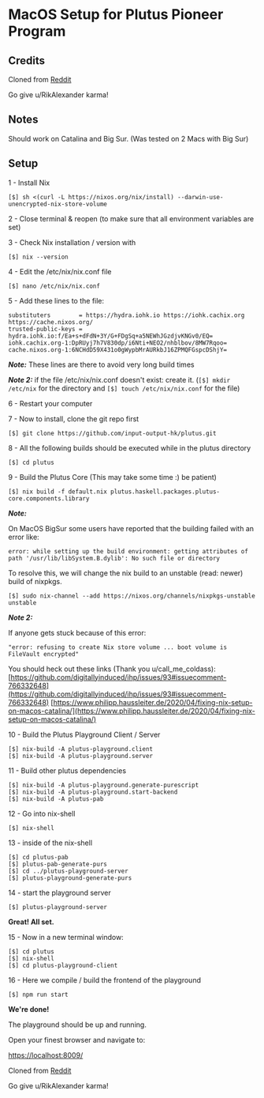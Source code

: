 # MacOS Setup for Plutus Pioneer Program

## Credits
Cloned from [Reddit](https://www.reddit.com/r/cardano/comments/mmzut6/macos_plutus_playground_build_instructions/)

Go give u/RikAlexander karma!

## Notes

Should work on Catalina and Big Sur. (Was tested on 2 Macs with Big Sur)  

## Setup

1 - Install Nix

    [$] sh <(curl -L https://nixos.org/nix/install) --darwin-use-unencrypted-nix-store-volume
    

2 - Close terminal & reopen (to make sure that all environment variables are set)

3 - Check Nix installation / version with

    [$] nix --version
    

4 - Edit the /etc/nix/nix.conf file

    [$] nano /etc/nix/nix.conf
    

5 - Add these lines to the file:

    substituters        = https://hydra.iohk.io https://iohk.cachix.org https://cache.nixos.org/
    trusted-public-keys = hydra.iohk.io:f/Ea+s+dFdN+3Y/G+FDgSq+a5NEWhJGzdjvKNGv0/EQ= iohk.cachix.org-1:DpRUyj7h7V830dp/i6Nti+NEO2/nhblbov/8MW7Rqoo= cache.nixos.org-1:6NCHdD59X431o0gWypbMrAURkbJ16ZPMQFGspcDShjY=
    

_**Note:**_ These lines are there to avoid very long build times

_**Note 2:**_ if the file /etc/nix/nix.conf doesn't exist: create it. (`[$] mkdir /etc/nix` for the directory and `[$] touch /etc/nix/nix.conf` for the file)

6 - Restart your computer

7 - Now to install, clone the git repo first

    [$] git clone https://github.com/input-output-hk/plutus.git
    

8 - All the following builds should be executed while in the plutus directory

    [$] cd plutus
    

9 - Build the Plutus Core (This may take some time :) be patient)

    [$] nix build -f default.nix plutus.haskell.packages.plutus-core.components.library
    

_**Note:**_

On MacOS BigSur some users have reported that the building failed with an error like:

    error: while setting up the build environment: getting attributes of path '/usr/lib/libSystem.B.dylib': No such file or directory
    

To resolve this, we will change the nix build to an unstable (read: newer) build of nixpkgs.

    [$] sudo nix-channel --add https://nixos.org/channels/nixpkgs-unstable unstable

_**Note 2:**_

If anyone gets stuck because of this error:

    "error: refusing to create Nix store volume ... boot volume is FileVault encrypted"

You should heck out these links (Thank you u/call_me_coldass):
[https://github.com/digitallyinduced/ihp/issues/93#issuecomment-766332648](https://github.com/digitallyinduced/ihp/issues/93#issuecomment-766332648)
[https://www.philipp.haussleiter.de/2020/04/fixing-nix-setup-on-macos-catalina/](https://www.philipp.haussleiter.de/2020/04/fixing-nix-setup-on-macos-catalina/)


10 - Build the Plutus Playground Client / Server

    [$] nix-build -A plutus-playground.client
    [$] nix-build -A plutus-playground.server
    

11 - Build other plutus dependencies

    [$] nix-build -A plutus-playground.generate-purescript
    [$] nix-build -A plutus-playground.start-backend
    [$] nix-build -A plutus-pab
    

12 - Go into nix-shell

    [$] nix-shell
    

13 - inside of the nix-shell

    [$] cd plutus-pab
    [$] plutus-pab-generate-purs
    [$] cd ../plutus-playground-server
    [$] plutus-playground-generate-purs
    

14 - start the playground server

    [$] plutus-playground-server
    

  

**Great! All set.**

  

15 - Now in a new terminal window:

    [$] cd plutus
    [$] nix-shell
    [$] cd plutus-playground-client
    

16 - Here we compile / build the frontend of the playground

    [$] npm run start
    

  

**We're done!**

The playground should be up and running.

Open your finest browser and navigate to:

[https://localhost:8009/](https://localhost:8009/)

Cloned from [Reddit](https://www.reddit.com/r/cardano/comments/mmzut6/macos_plutus_playground_build_instructions/)

Go give u/RikAlexander karma!